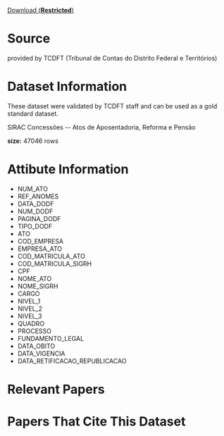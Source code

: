 



[Download (**Restricted**) ](https://drive.google.com/file/d/1MiIpKAPYTAZHnG6D4SGHqLzu9z-HXwsV/view?usp=sharing)




# Source

provided by TCDFT (Tribunal de Contas do Distrito Federal e Territórios)

# Dataset Information

These dataset were validated by TCDFT staff and can be used as a gold standard dataset.

SIRAC Concessões -- Atos de Aposentadoria, Reforma e Pensão

**size:** 47046 rows


# Attibute Information

- NUM_ATO	
- REF_ANOMES	
- DATA_DODF	
- NUM_DODF	
- PAGINA_DODF	
- TIPO_DODF	
- ATO	
- COD_EMPRESA	
- EMPRESA_ATO	
- COD_MATRICULA_ATO	
- COD_MATRICULA_SIGRH	
- CPF	
- NOME_ATO	
- NOME_SIGRH	
- CARGO	
- NIVEL_1	
- NIVEL_2	
- NIVEL_3	
- QUADRO	
- PROCESSO	
- FUNDAMENTO_LEGAL	
- DATA_OBITO	
- DATA_VIGENCIA	
- DATA_RETIFICACAO_REPUBLICACAO

# Relevant Papers

# Papers That Cite This Dataset
